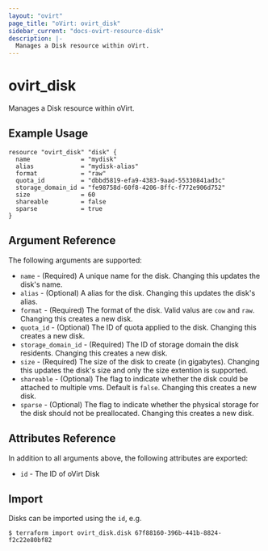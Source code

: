 ```yaml
---
layout: "ovirt"
page_title: "oVirt: ovirt_disk"
sidebar_current: "docs-ovirt-resource-disk"
description: |-
  Manages a Disk resource within oVirt.
---
```


# ovirt\_disk

Manages a Disk resource within oVirt.

## Example Usage

```hcl
resource "ovirt_disk" "disk" {
  name              = "mydisk"
  alias             = "mydisk-alias"
  format            = "raw"
  quota_id          = "dbbd5819-efa9-4383-9aad-55330841ad3c"
  storage_domain_id = "fe98758d-60f8-4206-8ffc-f772e906d752"
  size              = 60
  shareable         = false
  sparse            = true
}
```

## Argument Reference

The following arguments are supported:

* `name` - (Required) A unique name for the disk. Changing this updates the disk's name.
* `alias` - (Optional) A alias for the disk. Changing this updates the disk's alias.
* `format` - (Required) The format of the disk. Valid valus are `cow` and `raw`. Changing this creates a new disk.
* `quota_id` - (Optional) The ID of quota applied to the disk. Changing this creates a new disk.
* `storage_domain_id` - (Required) The ID of storage domain the disk residents. Changing this creates a new disk.
* `size` - (Required) The size of the disk to create (in gigabytes). Changing this updates the disk's size and only the size extention is supported.
* `shareable` - (Optional) The flag to indicate whether the disk could be attached to multiple vms. Default is `false`. Changing this creates a new disk.
* `sparse` - (Optional) The flag to indicate whether the physical storage for the disk should not be preallocated. Changing this creates a new disk.

## Attributes Reference

In addition to all arguments above, the following attributes are exported:

* `id` - The ID of oVirt Disk

## Import

Disks can be imported using the `id`, e.g.

```
$ terraform import ovirt_disk.disk 67f88160-396b-441b-8824-f2c22e80bf82
```
